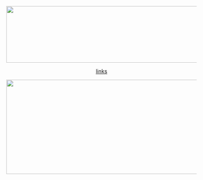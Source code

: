<img src="https://files.catbox.moe/vy7fk0.png" alt=""
  width="2000" 
  height="150">

<p align="center">
<a href="https://rentry.co/hanguk">links</a>

<img src="https://files.catbox.moe/lo0lth.png" alt=""
  width="3000" 
  height="250">
